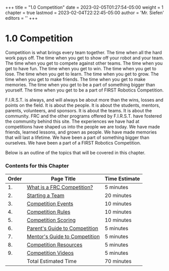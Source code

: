 +++
title = "1.0 Competition"
date = 2023-02-05T01:27:54-05:00
weight = 1
chapter = true
lastmod = 2023-02-04T22:22:45-05:00
author = 'Mr. Siefen'
editors = ''
+++

# 1.0 Competition

Competition is what brings every team together. The time when all the hard work pays off. The time when you get to show off your robot and your team. The time when you get to compete against other teams. The time when you get to have fun. The time when you get to win. The time when you get to lose. The time when you get to learn. The time when you get to grow. The time when you get to make friends. The time when you get to make memories. The time when you get to be a part of something bigger than yourself. The time when you get to be a part of FIRST Robotics Competition.

F.I.R.S.T. is always, and will always be about more than the wins, losses and points on the field. It is about the people. It is about the students, mentors, parents, volunteers, and sponsors. It is about the teams. It is about the community. FRC and the other programs offered by F.I.R.S.T. have fostered the community behind this site. The experiences we have had at competitions have shaped us into the people we are today. We have made friends, learned lessons, and grown as people. We have made memories that will last a lifetime. We have been a part of something bigger than ourselves. We have been a part of a FIRST Robotics Competition.

Below is an outline of the topics that will be covered in this chapter.

### Contents for this Chapter

| Order | Page Title | Time Estimate |
| --- | --- | --- |
| 1. | [What is a FRC Competition?](/competition/what-is-a-competition/) | 5 minutes |
| 2. | [Starting a Team](/competition/starting-a-team/) | 20 minutes |
| 3. | [Competition Events](/competition/competition-events/) | 10 minutes |
| 4. | [Competition Rules](/competition/competition-rules/) | 10 minutes |
| 5. | [Competition Scoring](/competition/competition-scoring/) | 10 minutes |
| 6. | [Parent's Guide to Competition](/competition/parents-guide-to-competition/) | 5 minutes |
| 7. | [Mentor's Guide to Competition](/competition/mentors-guide-to-competition/) | 5 minutes |
| 8. | [Competition Resources](/competition/competition-resources/) | 5 minutes |
| 9. | [Competition Videos](/competition/competition-videos/) | 5 minutes |
|    | Total Estimated Time | 70 minutes |
